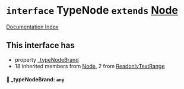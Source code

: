 # `interface` TypeNode `extends` [Node](../interface.Node/README.md)

[Documentation Index](../README.md)

## This interface has

- property [\_typeNodeBrand](#-_typenodebrand-any)
- 18 inherited members from [Node](../interface.Node/README.md), 2 from [ReadonlyTextRange](../interface.ReadonlyTextRange/README.md)


#### 📄 \_typeNodeBrand: `any`



